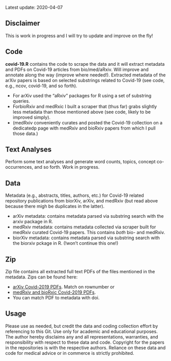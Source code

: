 Latest update: 2020-04-07

Disclaimer
----------

This is work in progress and I will try to update and improve on the
fly!

Code
----

**covid-19.R** contains the code to scrape the data and it will extract
metadata and PDFs on Covid-19 articles from bio/med/aRxiv. Will improve
and annotate along the way (improve where needed!). Extracted metadata
of the arXiv papers is based on selected substrings related to Covid-19
(see code, e.g., ncov, covid-19, and so forth).

-   For arXiv used the “aRxiv” packages for R using a set of substring
    queries.
-   ForbioRxiv and medRxic I built a scraper that (thus far) grabs
    slightly less metadata than those mentioned above (see code, likely
    to be improved simply).
-   (medRxiv conveniently curates and posted the Covid-19 collection on
    a dedicatedp page with medRxiv and bioRxiv papers from which I pull
    those data.)

Text Analyses
-------------

Perform some text analyses and generate word counts, topics, concept
co-occurrences, and so forth. Work in progress.

Data
----

Metadata (e.g., abstracts, titles, authors, etc.) for Covid-19 related
repository publications from biorXiv, arXiv, and medRxiv (but read above
because there migh be duplicates in the latter).

-   arXiv metadata: contains metadata parsed via substring search with
    the arxiv package in R.
-   medRxiv metadata: contains metadata collected via scraper built for
    medRxiv curated Covid-19 papers. This contains *both* bio- and
    medRxiv.
-   biorXiv metadata: contains metadata parsed via substring search with
    the biorxiv pckage in R. (!won’t continue this one!)

Zip
---

Zip file contains all extracted full text PDFs of the files mentioned in
the metadata. Zips can be found here:

-   [arXiv Covid-2019
    PDFs](https://stanford.box.com/v/arxiv-covid-19-20200407). Match on
    rownumber or
-   [medRxiv and bioRxic Covid-2019
    PDFs](https://stanford.box.com/v/med-bio-rxiv-covid-19-20200407).
-   You can match PDF to metadata with doi.

Usage
-----

Please use as needed, but credit the data and coding collection effort
by referencing to this Git. Use only for academic and educational
purposes. The author hereby disclaims any and all representations,
warranties, and responsibility with respect to these data and code.
Copyright for the papers in the repositories is with the respective
authors. Reliance on these data and code for medical advice or in
commerce is strictly prohibited.
